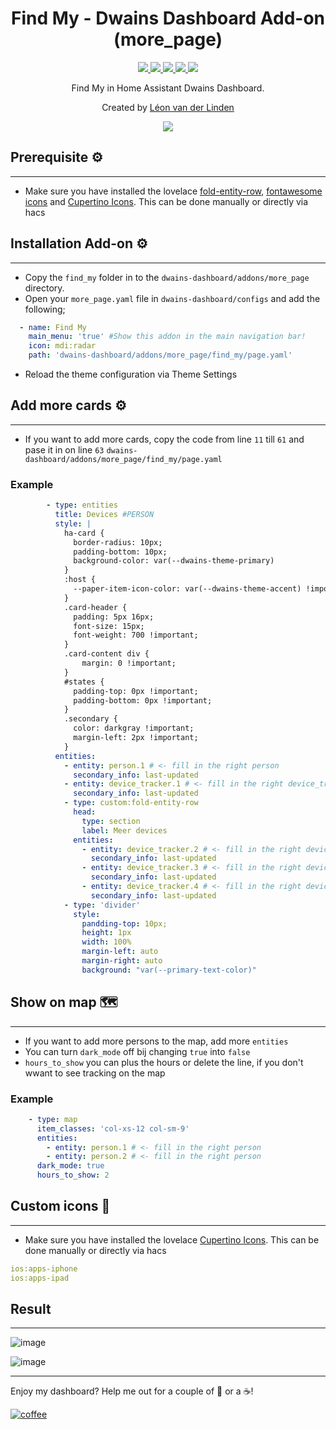 <h1 align="center">Find My - Dwains Dashboard Add-on (more_page)</h1> 


<p align="center">
  <a href="https://dwainscheeren.github.io/dwains-lovelace-dashboard/">
    <img src="https://img.shields.io/badge/Dwains%20Dashboard-Default-299ec2.svg" />
  </a>
  <a href="https://github.com/custom-components/hacs">
    <img src="https://img.shields.io/badge/HACS-Default-orange.svg" />
  </a>
  <a href="https://github.com/LRvdLinden/find_my_dd_addon">
    <img src="https://img.shields.io/github/v/release/LRvdLinden/find_my_dd_addon" />
  </a>
    <a href="https://github.com/LRvdLinden/">
    <img src="https://img.shields.io/github/followers/LRvdLinden?style=social" />
  </a>
    </a>
    <a href="https://discord.gg/7yt64uX">
    <img src="https://img.shields.io/discord/688401603811999885" />
  </a>
</p>
<p align="center">Find My in Home Assistant Dwains Dashboard.</p>


<p align="center">Created by <a href="https://github.com/LRvdLinden">Léon van der Linden</a>
</p> 


<p align="center">
  <img src="https://cdn.wccftech.com/wp-content/uploads/2021/03/Find-My-Using-Siri-HomePod.png" />
</p>



## Prerequisite ⚙️
---
- Make sure you have installed the lovelace [fold-entity-row](https://github.com/thomasloven/lovelace-fold-entity-row), [fontawesome icons](https://github.com/thomasloven/hass-fontawesome) and [Cupertino Icons](https://github.com/menahishayan/HomeAssistant-Cupertino-Icons). This can be done manually or directly via hacs


## Installation Add-on ⚙️
---
- Copy the `find_my` folder in to the `dwains-dashboard/addons/more_page` directory.
- Open your `more_page.yaml` file in `dwains-dashboard/configs` and add the following;
```yaml
  - name: Find My
    main_menu: 'true' #Show this addon in the main navigation bar!
    icon: mdi:radar
    path: 'dwains-dashboard/addons/more_page/find_my/page.yaml'
```
- Reload the theme configuration via Theme Settings

## Add more cards ⚙️
---
- If you want to add more cards, copy the code from line `11` till `61` and pase it in on line `63` `dwains-dashboard/addons/more_page/find_my/page.yaml`
### Example
```yaml
        - type: entities
          title: Devices #PERSON
          style: |
            ha-card {
              border-radius: 10px;
              padding-bottom: 10px;
              background-color: var(--dwains-theme-primary)
            }
            :host {
              --paper-item-icon-color: var(--dwains-theme-accent) !important;
            }
            .card-header {
              padding: 5px 16px;
              font-size: 15px;
              font-weight: 700 !important;
            }
            .card-content div {
                margin: 0 !important;
            }
            #states {
              padding-top: 0px !important;
              padding-bottom: 0px !important;
            }
            .secondary {
              color: darkgray !important;
              margin-left: 2px !important;
            }
          entities:
            - entity: person.1 # <- fill in the right person
              secondary_info: last-updated
            - entity: device_tracker.1 # <- fill in the right device_tracker
              secondary_info: last-updated
            - type: custom:fold-entity-row
              head:
                type: section
                label: Meer devices
              entities:
                - entity: device_tracker.2 # <- fill in the right device_tracker
                  secondary_info: last-updated
                - entity: device_tracker.3 # <- fill in the right device_tracker
                  secondary_info: last-updated
                - entity: device_tracker.4 # <- fill in the right device_tracker
                  secondary_info: last-updated
            - type: 'divider'
              style:
                pandding-top: 10px;
                height: 1px
                width: 100%
                margin-left: auto
                margin-right: auto
                background: "var(--primary-text-color)"
```

## Show on map 🗺️
---
- If you want to add more persons to the map, add more `entities`
- You can turn `dark_mode` off bij changing `true` into `false`
- `hours_to_show` you can plus the hours or delete the line, if you don't wwant to see tracking on the map
### Example
```yaml
    - type: map
      item_classes: 'col-xs-12 col-sm-9'
      entities:
        - entity: person.1 # <- fill in the right person
        - entity: person.2 # <- fill in the right person
      dark_mode: true
      hours_to_show: 2
```

## Custom icons 🎨
---
- Make sure you have installed the lovelace [Cupertino Icons](https://github.com/menahishayan/HomeAssistant-Cupertino-Icons). This can be done manually or directly via hacs
```yaml
ios:apps-iphone
ios:apps-ipad
```

## Result
---
![image](https://user-images.githubusercontent.com/77990847/116847119-2e27f680-abea-11eb-8eaf-02a91e623a1b.png)

![image](https://user-images.githubusercontent.com/77990847/116847363-ae4e5c00-abea-11eb-86ee-27dd2e964094.png)



---
Enjoy my dashboard? Help me out for a couple of :beers: or a :coffee:!

[![coffee](https://www.buymeacoffee.com/assets/img/custom_images/black_img.png)](https://www.buymeacoffee.com/LRvdLinden)
